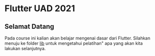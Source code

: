 # Flutter UAD 2021

## Selamat Datang

Pada course ini kalian akan belajar mengenai dasar dari Flutter. Silahkan menuju ke folder [lib](https://github.com/ekomrp177/flutterTIF/tree/master/lib) untuk mengetahui pelatihan" apa yang akan kita lakukan selanjutnya.
